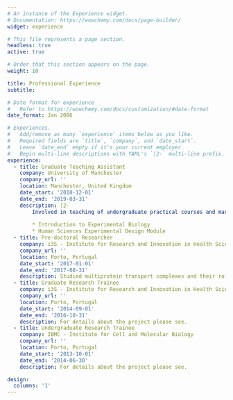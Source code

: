 ```yaml
---
# An instance of the Experience widget.
# Documentation: https://wowchemy.com/docs/page-builder/
widget: experience

# This file represents a page section.
headless: true
active: true

# Order that this section appears on the page.
weight: 10

title: Professional Experience
subtitle:

# Date format for experience
#   Refer to https://wowchemy.com/docs/customization/#date-format
date_format: Jan 2006

# Experiences.
#   Add/remove as many `experience` items below as you like.
#   Required fields are `title`, `company`, and `date_start`.
#   Leave `date_end` empty if it's your current employer.
#   Begin multi-line descriptions with YAML's `|2-` multi-line prefix.
experience:
  - title: Graduate Teaching Assistant
    company: University of Manchester
    company_url: ''
    location: Manchester, United Kingdom
    date_start: '2018-12-01'
    date_end: '2019-03-31'
    description: |2-
        Involved in teaching of undergraduate practical courses and marking of exams. Taught in the following modules:
        
        * Introduction to Experimental Biology
        * Human Sciences Experimental Design Module
  - title: Pre-doctoral Researcher
    company: i3S - Institute for Research and Innovation in Health Sciences
    company_url: ''
    location: Porto, Portugal
    date_start: '2017-01-01'
    date_end: '2017-08-31'
    description: Studied multiprotein transport complexes and their role in the maintenance of bacterial physiology.
  - title: Graduate Research Trainee
    company: i3S - Institute for Research and Innovation in Health Sciences
    company_url: ''
    location: Porto, Portugal
    date_start: '2014-09-01'
    date_end: '2016-10-31'
    description: For details about the project please see.
  - title: Undergraduate Research Trainee
    company: IBMC - Institute for Cell and Molecular Biology
    company_url: ''
    location: Porto, Portugal
    date_start: '2013-10-01'
    date_end: '2014-06-30'
    description: For details about the project please see.

design:
  columns: '1'
---
```

